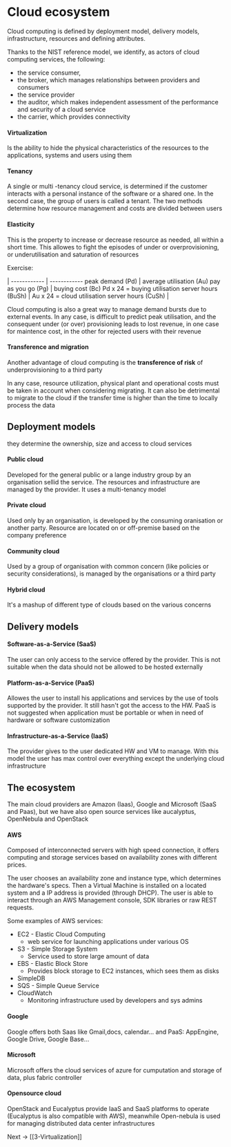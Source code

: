 # Cloud ecosystem
Cloud computing is defined by deployment model, delivery models, infrastructure, resources and defining attributes.

Thanks to the NIST reference model, we identify, as actors of cloud computing services, the following:
- the service consumer,
- the broker, which manages relationships between providers and consumers
- the service provider
- the auditor, which makes independent assessment of the performance and security of a cloud service
- the carrier, which provides connectivity


####  Virtualization

Is the ability to hide the physical characteristics of the resources to the applications, systems and users using them

  
####  Tenancy

A single or multi -tenancy cloud service, is determined if the customer interacts with a personal instance of the software or a shared one. In the second case, the group of users is called a tenant.
The two methods determine how resource management and costs are divided between users
  

####  Elasticity

This is the property to increase or decrease resource as needed, all within a short time. This allowes to fight the episodes of under or overprovisioning, or underutilisation and saturation of resources

Exercise:

  | 
------------ | ------------
peak demand (Pd) | average utilisation (Au) 
pay as you go (Pg) | buying cost (Bc) 
Pd x 24 =  buying utilisation server hours (BuSh) |
Au x 24 =  cloud utilisation server hours (CuSh) |
  
Cloud computing is also a great way to manage demand bursts due to external events.
In any case, is difficult to predict peak utilisation, and the consequent under (or over) provisioning leads to lost revenue, in one case for maintence cost, in the other for rejected users with their revenue
  

####  Transference and migration
Another advantage of cloud computing is the **transference of risk**  of underprovisioning to a third party
  
In any case, resource utilization, physical plant and operational costs must be taken in account when considering migrating. It can also be detrimental to migrate to the cloud
if the transfer time is higher than the time to locally process the data
  

##  Deployment models

they determine the ownership, size and access to cloud services
  

####  Public cloud

Developed for the general public or a lange industry group by an organisation sellid the service. The resources and infrastructure are managed by the provider. It uses a multi-tenancy model

  
####  Private cloud

Used only by an organisation, is developed by the consuming oranisation or another party. Resource are located on or off-premise based on the company preference

  
####  Community cloud

Used by a group of organisation with common concern (like policies or security considerations), is managed by the organisations or a third party

  
####  Hybrid cloud

It's a mashup of different type of clouds based on the various concerns

  
##  Delivery models

####  Software-as-a-Service (SaaS)

The user can only access to the service offered by the provider. This is not suitable 
when the data should not be allowed to be hosted externally

####   Platform-as-a-Service (PaaS)

Allowes the user to install his applications and services by the use of tools supported
by the provider. It still hasn't got the access to the HW. PaaS is not suggested when 
application must be portable or when in need of hardware or software customization

####   Infrastructure-as-a-Service (IaaS)
The provider gives to the user dedicated HW and VM to manage. With this model
the user has max control over everything except the underlying cloud infrastructure

  

##  The ecosystem

The main cloud providers are Amazon (Iaas), Google and Microsoft (SaaS and Paas), but we have also open source services like aucalyptus, OpenNebula and OpenStack
  

####  AWS

Composed of interconnected servers with high speed connection, it offers computing and storage services based on availability zones with different prices.

The user chooses an availability zone and instance type, which determines the hardware's specs. Then a Virtual Machine is installed on a located system and a IP address is provided (through DHCP). The user is able to interact through an AWS Management console, SDK libraries or raw REST requests.

Some examples of AWS services:
- EC2 - Elastic Cloud Computing
   -  web service for launching applications under various OS
- S3 - Simple Storage System
   -  Service used to store large amount of data
- EBS - Elastic Block Store
   -  Provides block storage to EC2 instances, which sees them as disks
- SimpleDB
- SQS - Simple Queue Service
- CloudWatch
   - Monitoring infrastructure used by developers and sys admins 


####  Google

Google offers both Saas like Gmail,docs, calendar... and PaaS: AppEngine, Google Drive, Google Base...
  

####  Microsoft

Microsoft offers the cloud services of azure for cumputation and storage of data, plus fabric controller


#### Opensource cloud

OpenStack and Eucalyptus provide IaaS and SaaS platforms to operate (Eucalyptus is also compatible with AWS), meanwhile Open-nebula is used for managing distributed 
data center infrastructures


Next -> [[3-Virtualization]]